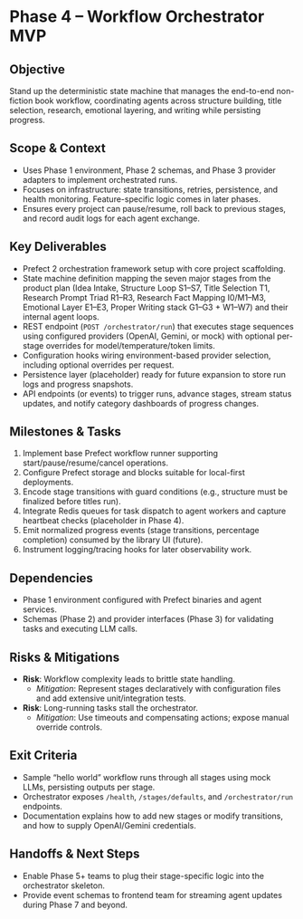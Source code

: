 # Phase 4 – Workflow Orchestrator MVP

## Objective
Stand up the deterministic state machine that manages the end-to-end non-fiction book workflow, coordinating agents across structure building, title selection, research, emotional layering, and writing while persisting progress.

## Scope & Context
- Uses Phase 1 environment, Phase 2 schemas, and Phase 3 provider adapters to implement orchestrated runs.
- Focuses on infrastructure: state transitions, retries, persistence, and health monitoring. Feature-specific logic comes in later phases.
- Ensures every project can pause/resume, roll back to previous stages, and record audit logs for each agent exchange.

## Key Deliverables
- Prefect 2 orchestration framework setup with core project scaffolding.
- State machine definition mapping the seven major stages from the product plan (Idea Intake, Structure Loop S1–S7, Title Selection T1, Research Prompt Triad R1–R3, Research Fact Mapping I0/M1–M3, Emotional Layer E1–E3, Proper Writing stack G1–G3 + W1–W7) and their internal agent loops.
- REST endpoint (`POST /orchestrator/run`) that executes stage sequences using configured providers (OpenAI, Gemini, or mock) with optional per-stage overrides for model/temperature/token limits.
- Configuration hooks wiring environment-based provider selection, including optional overrides per request.
- Persistence layer (placeholder) ready for future expansion to store run logs and progress snapshots.
- API endpoints (or events) to trigger runs, advance stages, stream status updates, and notify category dashboards of progress changes.

## Milestones & Tasks
1. Implement base Prefect workflow runner supporting start/pause/resume/cancel operations.
2. Configure Prefect storage and blocks suitable for local-first deployments.
3. Encode stage transitions with guard conditions (e.g., structure must be finalized before titles run).
4. Integrate Redis queues for task dispatch to agent workers and capture heartbeat checks (placeholder in Phase 4).
5. Emit normalized progress events (stage transitions, percentage completion) consumed by the library UI (future).
6. Instrument logging/tracing hooks for later observability work.

## Dependencies
- Phase 1 environment configured with Prefect binaries and agent services.
- Schemas (Phase 2) and provider interfaces (Phase 3) for validating tasks and executing LLM calls.

## Risks & Mitigations
- **Risk**: Workflow complexity leads to brittle state handling.
  - *Mitigation*: Represent stages declaratively with configuration files and add extensive unit/integration tests.
- **Risk**: Long-running tasks stall the orchestrator.
  - *Mitigation*: Use timeouts and compensating actions; expose manual override controls.

## Exit Criteria
- Sample “hello world” workflow runs through all stages using mock LLMs, persisting outputs per stage.
- Orchestrator exposes `/health`, `/stages/defaults`, and `/orchestrator/run` endpoints.
- Documentation explains how to add new stages or modify transitions, and how to supply OpenAI/Gemini credentials.

## Handoffs & Next Steps
- Enable Phase 5+ teams to plug their stage-specific logic into the orchestrator skeleton.
- Provide event schemas to frontend team for streaming agent updates during Phase 7 and beyond.

